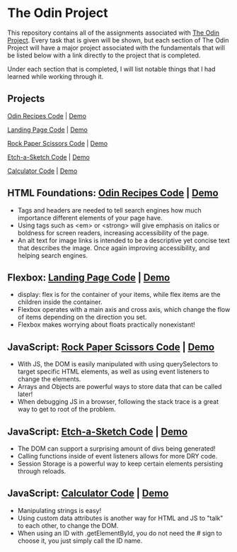 # The Odin Project

This repository contains all of the assignments associated with [The Odin Project](https://www.theodinproject.com/). Every task that is given will be shown, but each section of The Odin Project will have a major project associated with the fundamentals that will be listed below with a link directly to the project that is completed.

Under each section that is completed, I will list notable things that I had learned while working through it.

## Projects

[Odin Recipes Code](https://github.com/cmRingmaker/The-Odin-Project/tree/main/Foundations/odin-recipes) | [Demo](https://cmringmaker.github.io/The-Odin-Project/Foundations/odin-recipes/)

[Landing Page Code](https://github.com/cmRingmaker/The-Odin-Project/tree/main/Foundations/landing-page) | [Demo](https://cmringmaker.github.io/The-Odin-Project/Foundations/landing-page/)

[Rock Paper Scissors Code](https://github.com/cmRingmaker/The-Odin-Project/tree/main/Foundations/rock-paper-scissors) | [Demo](https://cmringmaker.github.io/The-Odin-Project/Foundations/rock-paper-scissors/)

[Etch-a-Sketch Code](https://github.com/cmRingmaker/The-Odin-Project/tree/main/Foundations/etch-a-sketch) | [Demo](https://cmringmaker.github.io/The-Odin-Project/Foundations/etch-a-sketch/)

[Calculator Code](https://github.com/cmRingmaker/The-Odin-Project/tree/main/Foundations/calculator) | [Demo](https://cmringmaker.github.io/The-Odin-Project/Foundations/calculator/)

## HTML Foundations: [Odin Recipes Code](https://github.com/cmRingmaker/The-Odin-Project/tree/main/Foundations/odin-recipes) | [Demo](https://cmringmaker.github.io/The-Odin-Project/Foundations/odin-recipes/)

- Tags and headers are needed to tell search engines how much importance different elements of your page have.
- Using tags such as \<em> or \<strong> will give emphasis on italics or boldness for screen readers, increasing accessibility of the page.
- An alt text for image links is intended to be a descriptive yet concise text that describes the image. Once again improving accessibility, and helping search engines.

## Flexbox: [Landing Page Code](https://github.com/cmRingmaker/The-Odin-Project/tree/main/Foundations/landing-page) | [Demo](https://cmringmaker.github.io/The-Odin-Project/Foundations/landing-page/)

- display: flex is for the container of your items, while flex items are the children inside the container.
- Flexbox operates with a main axis and cross axis, which change the flow of items depending on the direction you set.
- Flexbox makes worrying about floats practically nonexistant!

## JavaScript: [Rock Paper Scissors Code](https://github.com/cmRingmaker/The-Odin-Project/tree/main/Foundations/rock-paper-scissors) | [Demo](https://cmringmaker.github.io/The-Odin-Project/Foundations/rock-paper-scissors/)

- With JS, the DOM is easily manipulated with using querySelectors to target specific HTML elements, as well as using event listeners to change the elements.
- Arrays and Objects are powerful ways to store data that can be called later!
- When debugging JS in a browser, following the stack trace is a great way to get to root of the problem.

## JavaScript: [Etch-a-Sketch Code](https://github.com/cmRingmaker/The-Odin-Project/tree/main/Foundations/etch-a-sketch) | [Demo](https://cmringmaker.github.io/The-Odin-Project/Foundations/etch-a-sketch/)

- The DOM can support a surprising amount of divs being generated!
- Calling functions inside of event listeners allows for more DRY code.
- Session Storage is a powerful way to keep certain elements persisting through reloads.

## JavaScript: [Calculator Code](https://github.com/cmRingmaker/The-Odin-Project/tree/main/Foundations/calculator) | [Demo](https://cmringmaker.github.io/The-Odin-Project/Foundations/calculator/)

- Manipulating strings is easy!
- Using custom data attributes is another way for HTML and JS to "talk" to each other, to change the DOM.
- When using an ID with .getElementById, you do not need the # sign to choose it, you just simply call the ID name.

